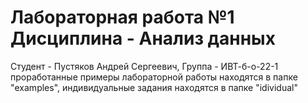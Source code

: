 # Лабораторная работа №1 Дисциплина - Анализ данных
Студент - Пустяков Андрей Сергеевич, Группа - ИВТ-б-о-22-1
проработанные примеры лабораторной работы находятся в папке "examples", 
индивидуальные задания находятся в папке "idividual"